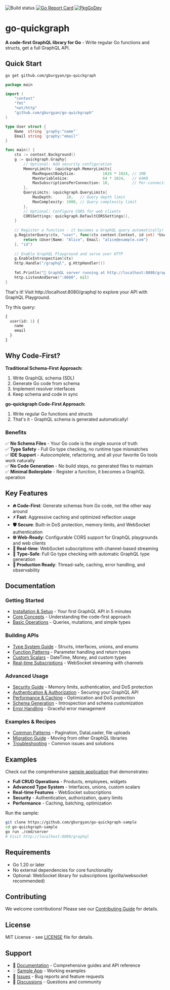 ![Build status](https://github.com/gburgyan/go-quickgraph/actions/workflows/go.yml/badge.svg) [![Go Report Card](https://goreportcard.com/badge/github.com/gburgyan/go-quickgraph)](https://goreportcard.com/report/github.com/gburgyan/go-quickgraph) [![PkgGoDev](https://pkg.go.dev/badge/github.com/gburgyan/go-quickgraph)](https://pkg.go.dev/github.com/gburgyan/go-quickgraph)

# go-quickgraph

**A code-first GraphQL library for Go** - Write regular Go functions and structs, get a full GraphQL API.

## Quick Start

```bash
go get github.com/gburgyan/go-quickgraph
```

```go
package main

import (
    "context"
    "fmt"
    "net/http"
    "github.com/gburgyan/go-quickgraph"
)

type User struct {
    Name  string `graphy:"name"`
    Email string `graphy:"email"`
}

func main() {
    ctx := context.Background()
    g := quickgraph.Graphy{
        // Optional: Add security configuration
        MemoryLimits: &quickgraph.MemoryLimits{
            MaxRequestBodySize:            1024 * 1024, // 1MB
            MaxVariableSize:               64 * 1024,   // 64KB
            MaxSubscriptionsPerConnection: 10,          // Per-connection limit
        },
        QueryLimits: &quickgraph.QueryLimits{
            MaxDepth:      10,   // Query depth limit
            MaxComplexity: 1000, // Query complexity limit
        },
        // Optional: Configure CORS for web clients
        CORSSettings: quickgraph.DefaultCORSSettings(),
    }
    
    // Register a function - it becomes a GraphQL query automatically!
    g.RegisterQuery(ctx, "user", func(ctx context.Context, id int) *User {
        return &User{Name: "Alice", Email: "alice@example.com"}
    }, "id")
    
    // Enable GraphQL Playground and serve over HTTP
    g.EnableIntrospection(ctx)
    http.Handle("/graphql", g.HttpHandler())
    
    fmt.Println("🚀 GraphQL server running at http://localhost:8080/graphql")
    http.ListenAndServe(":8080", nil)
}
```

That's it! Visit http://localhost:8080/graphql to explore your API with GraphQL Playground.

Try this query:
```graphql
{
  user(id: 1) {
    name
    email
  }
}
```

## Why Code-First?

**Traditional Schema-First Approach:**
1. Write GraphQL schema (SDL)
2. Generate Go code from schema  
3. Implement resolver interfaces
4. Keep schema and code in sync

**go-quickgraph Code-First Approach:**
1. Write regular Go functions and structs
2. That's it - GraphQL schema is generated automatically!

### Benefits

✅ **No Schema Files** - Your Go code is the single source of truth  
✅ **Type Safety** - Full Go type checking, no runtime type mismatches  
✅ **IDE Support** - Autocomplete, refactoring, and all your favorite Go tools work naturally  
✅ **No Code Generation** - No build steps, no generated files to maintain  
✅ **Minimal Boilerplate** - Register a function, it becomes a GraphQL operation  

## Key Features

- **🔥 Code-First**: Generate schemas from Go code, not the other way around
- **⚡ Fast**: Aggressive caching and optimized reflection usage
- **🛡️ Secure**: Built-in DoS protection, memory limits, and WebSocket authentication
- **🌐 Web-Ready**: Configurable CORS support for GraphQL playgrounds and web clients
- **🔄 Real-time**: WebSocket subscriptions with channel-based streaming
- **🎯 Type-Safe**: Full Go type checking with automatic GraphQL type generation
- **🚀 Production Ready**: Thread-safe, caching, error handling, and observability

## Documentation

### Getting Started
- [Installation & Setup](docs/GETTING_STARTED.md) - Your first GraphQL API in 5 minutes
- [Core Concepts](docs/CORE_CONCEPTS.md) - Understanding the code-first approach
- [Basic Operations](docs/BASIC_OPERATIONS.md) - Queries, mutations, and simple types

### Building APIs  
- [Type System Guide](docs/TYPE_SYSTEM.md) - Structs, interfaces, unions, and enums
- [Function Patterns](docs/FUNCTION_PATTERNS.md) - Parameter handling and return types
- [Custom Scalars](docs/CUSTOM_SCALARS.md) - DateTime, Money, and custom types
- [Real-time Subscriptions](docs/SUBSCRIPTIONS.md) - WebSocket streaming with channels

### Advanced Usage
- [Security Guide](docs/SECURITY_API.md) - Memory limits, authentication, and DoS protection
- [Authentication & Authorization](docs/AUTH_PATTERNS.md) - Securing your GraphQL API
- [Performance & Caching](docs/PERFORMANCE.md) - Optimization and DoS protection  
- [Schema Generation](docs/SCHEMA.md) - Introspection and schema customization
- [Error Handling](docs/ERROR_HANDLING.md) - Graceful error management

### Examples & Recipes
- [Common Patterns](docs/COMMON_PATTERNS.md) - Pagination, DataLoader, file uploads
- [Migration Guide](docs/MIGRATION.md) - Moving from other GraphQL libraries
- [Troubleshooting](docs/TROUBLESHOOTING.md) - Common issues and solutions

## Examples

Check out the comprehensive [sample application](https://github.com/gburgyan/go-quickgraph-sample) that demonstrates:

- **Full CRUD Operations** - Products, employees, widgets
- **Advanced Type System** - Interfaces, unions, custom scalars
- **Real-time Features** - WebSocket subscriptions  
- **Security** - Authentication, authorization, query limits
- **Performance** - Caching, batching, optimization

Run the sample:
```bash
git clone https://github.com/gburgyan/go-quickgraph-sample
cd go-quickgraph-sample
go run ./cmd/server
# Visit http://localhost:8080/graphql
```

## Requirements

- Go 1.20 or later
- No external dependencies for core functionality
- Optional: WebSocket library for subscriptions (gorilla/websocket recommended)

## Contributing

We welcome contributions! Please see our [Contributing Guide](CONTRIBUTING.md) for details.

## License

MIT License - see [LICENSE](LICENSE) file for details.

## Support

- 📖 [Documentation](docs/) - Comprehensive guides and API reference
- 💡 [Sample App](https://github.com/gburgyan/go-quickgraph-sample) - Working examples
- 🐛 [Issues](https://github.com/gburgyan/go-quickgraph/issues) - Bug reports and feature requests
- 💬 [Discussions](https://github.com/gburgyan/go-quickgraph/discussions) - Questions and community